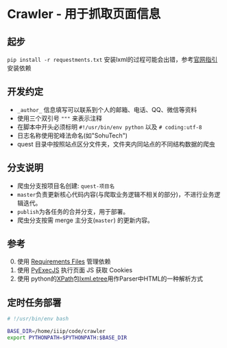 Crawler - 用于抓取页面信息
==========================

起步
--------
`pip install -r requestments.txt`
安装lxml的过程可能会出错，参考[官网指引](http://lxml.de/installation.html#requirements)安装依赖

开发约定
----
* `_author_` 信息填写可以联系到个人的邮箱、电话、QQ、微信等资料
* 使用三个双引号 `"""` 来表示注释
* 在脚本中开头必须标明 `#!/usr/bin/env python` 以及 `# coding:utf-8`
* 日志名称使用驼峰法命名(如"SohuTech")
* quest 目录中按照站点区分文件夹，文件夹内同站点的不同结构数据的爬虫

分支说明
--------
* 爬虫分支按项目名创建: `quest-项目名`
* `master`负责更新核心代码内容(与爬取业务逻辑不相关的部分)，不进行业务逻辑迭代。
* `publish`为各任务的合并分支，用于部署。
* 爬虫分支按需 merge 主分支(`master`) 的更新内容。

参考
--------
0. 使用 [Requirements Files](https://pip.pypa.io/en/stable/user_guide/#requirements-files) 管理依赖
0. 使用 [PyExecJS](https://pypi.python.org/pypi/PyExecJS) 执行页面 JS 获取 Cookies
0. 使用 python的[XPath](http://www.w3school.com.cn/xpath/index.asp)包[lxml.etree](http://lxml.de/api/index.html)用作Parser中HTML的一种解析方式

定时任务部署
-----------
``` bash
# !/usr/bin/env bash

BASE_DIR=/home/iiip/code/crawler
export PYTHONPATH=$PYTHONPATH:$BASE_DIR
```
